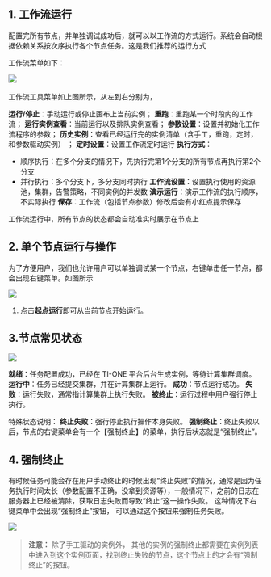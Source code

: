 ## 1. 工作流运行

配置完所有节点，并单独调试成功后，就可以以工作流的方式运行。系统会自动根据依赖关系按次序执行各个节点任务。这是我们推荐的运行方式

工作流菜单如下： 

​![](https://main.qcloudimg.com/raw/0a0011a76837c7c608a452c1a2bf30ce.png)


工作流工具菜单如上图所示，从左到右分别为，

**运行/停止**：手动运行或停止画布上当前实例；
**重跑**：重跑某一个时段内的工作流；
**运行实例查看**：当前运行以及排队实例查看；
**参数设置**：设置并初始化工作流程序的参数；
**历史实例**：查看已经运行完的实例清单（含手工，重跑，定时，和参数驱动实例） ；
**定时设置**：设置工作流定时运行
**执行方式**：
 * 顺序执行：在多个分支的情况下，先执行完第1个分支的所有节点再执行第2个分支
 * 并行执行：多个分支下，多分支同时执行
**工作流设置**：设置执行使用的资源池，集群，告警策略，不同实例的并发数
**演示运行**：演示工作流的执行顺序，不实际执行
**保存**：工作流（包括节点参数）修改后会有小红点提示保存

工作流运行中，所有节点的状态都会自动准实时展示在节点上



## 2. 单个节点运行与操作

为了方便用户，我们也允许用户可以单独调试某一个节点，右键单击任一节点，都会出现右键菜单。如图所示

![](https://main.qcloudimg.com/raw/08f17e92028d15395a2fea23556a6f61.png)	

1. 点击**起点运行**即可从当前节点开始运行。 



## 3.节点常见状态

![](https://main.qcloudimg.com/raw/7da00d761f555a3f8ad60f3a5c09aa73.png) 

**就绪**：任务配置成功，已经在 TI-ONE 平台后台生成实例，等待计算集群调度。
**运行中**：任务已经提交集群，并在计算集群上运行。
**成功**：节点运行成功。
**失败**：运行失败，通常指计算集群上执行失败。
**被终止**：运行过程中用户强行停止执行。

特殊状态说明：
**终止失败**：强行停止执行操作本身失败。
**强制终止**：终止失败以后，节点的右键菜单会有一个【强制终止】的菜单，执行后状态就是“强制终止”。





## 4. 强制终止

有时候任务可能会存在用户手动终止的时候出现“终止失败”的情况，通常是因为任务执行时间太长（参数配置不正确，没拿到资源等），一般情况下，之前的日志在服务器上已经被清除，获取日志失败而导致“终止”这一操作失败。 这种情况下右键菜单中会出现“强制终止”按钮， 可以通过这个按钮来强制任务失败。 

​![](https://main.qcloudimg.com/raw/0ca9103b15d7146239e01dcbb0ae0ace.png)


>**注意：**
>除了手工驱动的实例外， 其他的实例的强制终止都需要在实例列表中进入到这个实例页面，找到终止失败的节点，这个节点上的才会有“强制终止”的按钮。